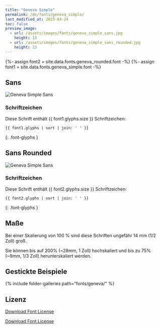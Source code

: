 ```yaml
---
title: "Geneva Simple"
permalink: /de/fonts/geneva_simple/
last_modified_at: 2023-04-24
toc: false
preview_image:
  - url: /assets/images/fonts/geneva_simple_sans.jpg
    height: 13
  - url: /assets/images/fonts/geneva_simple_sans_rounded.jpg
    height: 13
---
```

{%- assign font2 = site.data.fonts.geneva_rounded.font -%}
{%- assign font1 = site.data.fonts.geneva_simple.font -%}


## Sans

![Geneva Simple Sans](/assets/images/fonts/geneva_simple_sans.jpg)

### Schriftzeichen

Diese Schrift enthält  {{ font1.glyphs.size }} Schriftzeichen:

```
{{ font1.glyphs | sort | join: ' ' }}
```
{: .font-glyphs }

## Sans Rounded

![Geneva Simple Sans](/assets/images/fonts/geneva_simple_sans_rounded.jpg)

### Schriftzeichen

Diese Schrift enthält  {{ font2.glyphs.size }} Schriftzeichen:

```
{{ font2.glyphs | sort | join: ' ' }}
```
{: .font-glyphs }
## Maße

Bei einer Skalierung von 100 % sind diese Schriften ungefähr 14 mm (1/2 Zoll) groß.

Sie können bis auf 200% (~28mm, 1 Zoll) hochskaliert und bis zu 75% (~9mm, 1/3 Zoll) herunterskaliert werden.

## Gestickte Beispiele

{% include folder-galleries path="fonts/geneva/" %}

## Lizenz

[Download Font License](https://github.com/inkstitch/inkstitch/tree/main/fonts/geneva_simple/LICENSE)

[Download Font License](https://github.com/inkstitch/inkstitch/tree/main/fonts/geneva_rounded/LICENSE)
